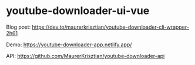 # youtube-downloader-ui-vue

Blog post: https://dev.to/maurerkrisztian/youtube-downloader-cli-wrapper-2h61

Demo: https://youtube-downloader-app.netlify.app/


API: https://github.com/MaurerKrisztian/youtube-downloader-api
